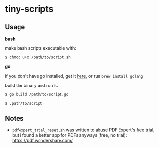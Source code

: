 # tiny-scripts

## Usage
**bash**

make bash scripts executable with:
```sh
$ chmod u+x /path/to/script.sh
```

**go**

if you don't have go installed, get it [here](https://golang.org/doc/install), or run `brew install golang`

build the binary and run it:
```sh
$ go build /path/to/script.go

$ .path/to/script
```

## Notes

- `pdfexpert_trial_reset.sh` was written to abuse PDF Expert's free trial, but i found a better app for PDFs anyways (free, no trial): https://pdf.wondershare.com/
